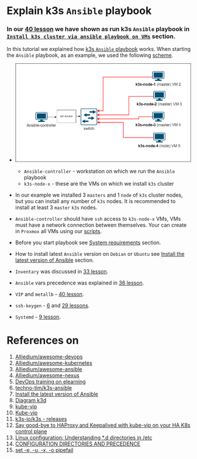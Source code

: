 # Explain k3s `Ansible` playbook

### In our [40 lesson](../40_setting_up_production_like_kubernetes_cluster_part_5_15-dec-2022#install-k3s-cluster-via-ansible-playbook-on-vms) we have shown as run k3s `Ansible` playbook in [`Install k3s cluster via ansible playbook on VMs`](../40_setting_up_production_like_kubernetes_cluster_part_5_15-dec-2022/README.md) section.

In this tutorial we explained how [k3s `Ansible` playbook](https://github.com/techno-tim/k3s-ansible) works. When starting the `Ansible` playbook, as an example, we used the following [scheme](./images/Scheme_1.png).

  - ![scheme](./images/Scheme_1.png)

      * `Ansible-controller`  - workstation on which we run the `Ansible` playbook
      * `k3s-node-x` - these are the VMs on which we install `k3s` cluster 
  
  * In our example we installed 3 `masters` and 1 `node` of `k3s` cluster nodes, but you can install any number of `k3s` nodes. It is recommended to install at least 3 `master` `k3s` nodes. 
  * `Ansible-controller` should have `ssh` access to `k3s-node-x` VMs, VMs must have a network connection between themselves. Your can create in `Proxmox` all VMs using our [scripts](https://github.com/Alliedium/awesome-linux-config).

  * Before you start playbook see [System requirements](https://github.com/techno-tim/k3s-ansible#-system-requirements) section.
  * How to install latest `Ansible` version on `Debian` or `Ubuntu` see [Install the latest version of Ansible](https://github.com/Alliedium/awesome-ansible#setting-up-config-machine) section.

  * `Inventary` was discussed in [33 lesson](../33_ansible_basic_concepts_simple_examples_part_1_24-nov-2022#ansible-basic-concepts-and-simple-examples-part-1).
  * `Ansible` vars precedence was explained in [36 lesson](../36_ansible_basic_concepts_simple_examples_part_3_06-dec-2022/README.md).
  * `VIP` and `metallb` - [40 lesson](../40_setting_up_production_like_kubernetes_cluster_part_5_15-dec-2022#7-show-how-metallb-loadbalancer-work).
  * `ssh-keygen` - [6](../06_proxmox_lvm_resize_disk_ssh_access_backups_25-aug-2022#using-ssh-agent) and [29 lessons](../29_k8s_setting_up_k3s_prod_like_configuring_opnsense_creating_k3s_nodes_part_2_10-nov-2022#3-on-your-workstation-in-terminal-generate-ssh-keys).
  * `Systemd` - [9 lesson](../09_proxmox_fstrim_cloudinit_ansible_lvm_08-sep-2022/README.md).

# References on #

1. [Alliedium/awesome-devops](https://github.com/Alliedium/awesome-devops)
2. [Alliedium/awesome-kubernetes](https://github.com/Alliedium/awesome-kubernetes/tree/main)
3. [Alliedium/awesome-ansible](https://github.com/Alliedium/awesome-ansible)
4. [Alliedium/awesome-nexus](https://github.com/Alliedium/awesome-nexus)
5. [DevOps training on elearning](https://elearning.alliedtesting.com/course/view.php?id=107)
6. [techno-tim/k3s-ansible](https://github.com/techno-tim/k3s-ansible)
7. [Install the latest version of Ansible](https://github.com/Alliedium/awesome-ansible)
8. [Diagram k3d](https://www.sokube.ch/post/k3s-k3d-k8s-a-new-perfect-match-for-dev-and-test)
9.  [kube-vip](https://kube-vip.io/)
10. [Kube-vip](https://www.youtube.com/watch?v=JvDjQLrAGSY)
11. [k3s-io/k3s - releases](https://github.com/k3s-io/k3s/releases)
12. [Say good-bye to HAProxy and Keepalived with kube-vip on your HA K8s control plane](https://inductor.medium.com/say-good-bye-to-haproxy-and-keepalived-with-kube-vip-on-your-ha-k8s-control-plane-bb7237eca9fc)
13. [Linux configuration: Understanding *.d directories in /etc](https://www.redhat.com/sysadmin/etc-configuration-directories)
14. [CONFIGURATION DIRECTORIES AND PRECEDENCE](https://man7.org/linux/man-pages/man5/sysctl.d.5.html)
15. [set -e, -u, -x, -o pipefail](https://gist.github.com/mohanpedala/1e2ff5661761d3abd0385e8223e16425)
